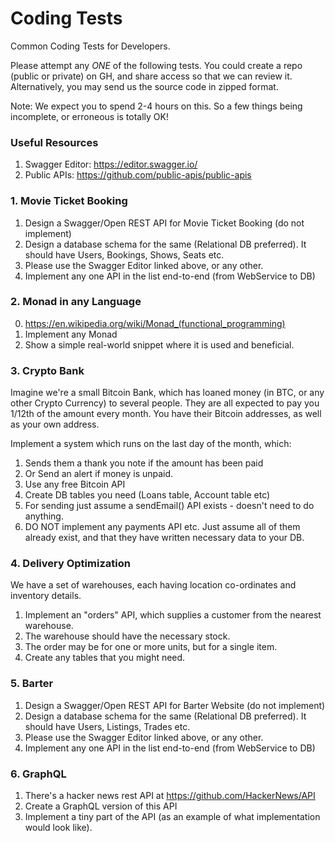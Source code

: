 # Coding Tests
Common Coding Tests for Developers.

Please attempt any *ONE* of the following tests.
You could create a repo (public or private) on GH, and share access so that we can review it.
Alternatively, you may send us the source code in zipped format.

Note: We expect you to spend 2-4 hours on this. So a few things being incomplete, or erroneous is totally OK!

### Useful Resources

1. Swagger Editor: https://editor.swagger.io/
2. Public APIs: https://github.com/public-apis/public-apis

### 1. Movie Ticket Booking

1. Design a Swagger/Open REST API for Movie Ticket Booking (do not implement)
2. Design a database schema for the same (Relational DB preferred). It should have Users, Bookings, Shows, Seats etc.
3. Please use the Swagger Editor linked above, or any other.
4. Implement any one API in the list end-to-end (from WebService to DB)

### 2. Monad in any Language

0. https://en.wikipedia.org/wiki/Monad_(functional_programming)
1. Implement any Monad 
2. Show a simple real-world snippet where it is used and beneficial.

### 3. Crypto Bank

Imagine we're a small Bitcoin Bank, which has loaned money (in BTC, or any other Crypto Currency) to several people.
They are all expected to pay you 1/12th of the amount every month. You have their Bitcoin addresses, as well as your own address.

Implement a system which runs on the last day of the month, which:
1. Sends them a thank you note if the amount has been paid
2. Or Send an alert if money is unpaid.
3. Use any free Bitcoin API
4. Create DB tables you need (Loans table, Account table etc)
5. For sending just assume a sendEmail() API exists - doesn't need to do anything.
6. DO NOT implement any payments API etc. Just assume all of them already exist, and that they have written necessary data to your DB.

### 4. Delivery Optimization

We have a set of warehouses, each having location co-ordinates and inventory details.

1. Implement an "orders" API, which supplies a customer from the nearest warehouse. 
2. The warehouse should have the necessary stock.
3. The order may be for one or more units, but for a single item.
4. Create any tables that you might need.

### 5. Barter

1. Design a Swagger/Open REST API for Barter Website (do not implement)
2. Design a database schema for the same (Relational DB preferred). It should have Users, Listings, Trades etc.
3. Please use the Swagger Editor linked above, or any other.
4. Implement any one API in the list end-to-end (from WebService to DB)

### 6. GraphQL

1. There's a hacker news rest API at https://github.com/HackerNews/API
2. Create a GraphQL version of this API
3. Implement a tiny part of the API (as an example of what implementation would look like). 

